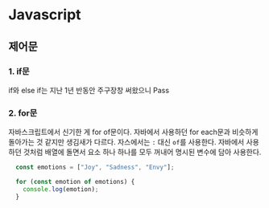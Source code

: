 # Javascript

## 제어문

### 1. if문

if와 else if는 지난 1년 반동안 주구장창 써왔으니 Pass

### 2. for문

자바스크립트에서 신기한 게 for of문이다.
자바에서 사용하던 for each문과 비슷하게 돌아가는 것 같지만 생김새가 다르다.
자스에서는 `:` 대신 `of`를 사용한다.
자바에서 사용하던 것처럼 배열에 돌면서 요소 하나 하나를 모두 꺼내어 명시된 변수에 담아 사용한다.

``` javascript
  const emotions = ["Joy", "Sadness", "Envy"];

  for (const emotion of emotions) {
    console.log(emotion);
  }
```
